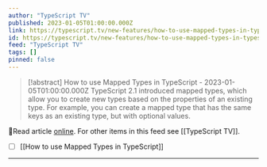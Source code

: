 ```yaml
---
author: "TypeScript TV"
published: 2023-01-05T01:00:00.000Z
link: https://typescript.tv/new-features/how-to-use-mapped-types-in-typescript/
id: https://typescript.tv/new-features/how-to-use-mapped-types-in-typescript/
feed: "TypeScript TV"
tags: []
pinned: false
---
```

> [!abstract] How to use Mapped Types in TypeScript - 2023-01-05T01:00:00.000Z
> TypeScript 2.1 introduced mapped types, which allow you to create new types based on the properties of an existing type. For example, you can create a mapped type that has the same keys as an existing type, but with optional values.

🔗Read article [online](https://typescript.tv/new-features/how-to-use-mapped-types-in-typescript/). For other items in this feed see [[TypeScript TV]].

- [ ] [[How to use Mapped Types in TypeScript]]
- - -


